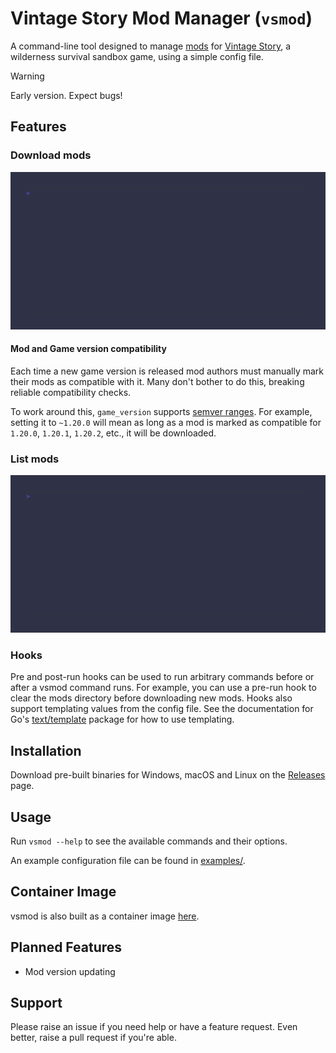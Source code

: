 # Vintage Story Mod Manager (`vsmod`)

A command-line tool designed to manage [mods](https://mods.vintagestory.at/) for [Vintage Story](https://www.vintagestory.at/), a wilderness survival sandbox game, using a simple config file.

> [!WARNING]
> Early version. Expect bugs!

## Features

### Download mods

![download command](./download.gif)

#### Mod and Game version compatibility

Each time a new game version is released mod authors must manually mark their mods as compatible with it. Many don't bother to do this, breaking reliable compatibility checks.

To work around this, `game_version` supports [semver ranges](https://github.com/Masterminds/semver#checking-version-constraints). For example, setting it to `~1.20.0` will mean as long as a mod is marked as compatible for `1.20.0`, `1.20.1`, `1.20.2`, etc., it will be downloaded.

### List mods

![list command](./list.gif)

### Hooks

Pre and post-run hooks can be used to run arbitrary commands before or after a vsmod command runs. For example, you can use a pre-run hook to clear the mods directory before downloading new mods. Hooks also support templating values from the config file. See the documentation for Go's [text/template](https://pkg.go.dev/text/template) package for how to use templating.

## Installation

Download pre-built binaries for Windows, macOS and Linux on the [Releases](https://github.com/stevewm/homelab/releases) page.

## Usage

Run `vsmod --help` to see the available commands and their options.

An example configuration file can be found in [examples/](./examples/mods.yaml).

## Container Image

vsmod is also built as a container image [here](https://github.com/stevewm/vsmod/pkgs/container/vsmod).


## Planned Features

- Mod version updating

## Support

Please raise an issue if you need help or have a feature request. Even better, raise a pull request if you're able.
